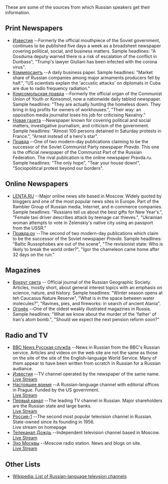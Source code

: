 These are some of the sources from which Russian speakers get their information.

## Print Newspapers

* [Известия](https://iz.ru/)
  --Formerly the official mouthpiece of the Soviet government, continues to be
  published five days a week as a broadsheet newspaper covering political,
  social, and business matters. Sample headlines: "A Gosduma deputy warned there
  is a risk of escalation of the conflict in Dunbass", "Trump's lawyer Giuliani
  has been infected with the corona virus".
* [Коммерсантъ](https://www.kommersant.ru/)
  --A daily business paper. Sample headlines: "Market share of Russian companies
  among major armaments producers fell by half.", "US scientists explain the
  'accustic attacks' on diplomats in Cuba are due to radio frequency radiation."
* [Комсомольская правда](https://www.kp.ru/)
  --Formerly the official organ of the Communist Union of Youth or Konsomol,
  now a nationwide daily tabloid newspaper. Sample headlines: "They are actually
  hunting the homeless down. They bring in big profits for owners of workhouses.",
  "Their way: an opposition media journalist loses his job for criticising
  Navalniy."
* [Новая газета](https://novayagazeta.ru/)
  --Newspaper known for covering political and social matters, investigative
  journalism, and criticism of the government. Sample headlines: "Almost 100
  persons detained in Saturday protests in France.", "Arrest instead of a
  hero's star".
* [Правда](https://gazeta-pravda.ru/)
  --One of two modern-day publications claiming to be the successor of the
  Soviet Communist Party newspaper <i>Pravda</i>. This one is the official
  newspaper of the Communist Part of the Russian Federation. The rival
  publication is the online newspaper Pravda.ru. Sample headlines: "The only
  hope", "Tear your house down!", "Sociopolitical protest beyond our borders".

## Online Newspapers

* [LENTA.RU](https://lenta.ru/)
  --Major online news site based in Moscow. Widely quoted by bloggers and one
  of the most popular news sites in Europe. Part of the Rambler Group of
  Russian media, Internet, and e-commerce companies. Sample headlines:
  "Russians tell us about the best gifts for New Year's.", "Female taxi driver
  describes attack by teenage car thieves.", "Ukrainian woman attempts to vote
  in Zelenskiy's native city using an passport from the USSR."
* [Правда.ру](https://www.pravda.ru/)
  --The second of two modern-day publications which claim to be the successor of
  the Soviet newspaper <i>Pravda</i>. Sample headlines: "Baltic Russophobes are
  out of the scene", "The revisionist state: Who is likely to break the world order?",
  "Igor the chameleon came home after 32 days on the run."

## Magazines

* [Вокруг света](http://www.vokrugsveta.ru/)
  -- Official journal of the Russian Geographic Society. Articles, mostly short,
  about general interest topics with an emphasis on science, nature, and history.
  Sample headlines: "Winter season opens at teh Caucasus Nature Reserve",
  "What is in the space between water molecules?", "Ravines, pies, and fireworks:
  in search of ancient Alania".
* [Огонёк](https://www.kommersant.ru/ogoniok)
  --One of the oldest weakly illustrated magazines in Russia.
  Sample headlines: "What we know about the murder of the 'father' of Iran's atom bomb.",
  "Should we expect the next pension reform soon?"

## Radio and TV

* [BBC News Русская служба](https://www.bbc.com/russian)
  --News in Russian from the BBC's Russian service. Articles and videos on
  the web site are not the same as those on the site of the site of the
  English-language World Service. Many of them appear to have been written
  from scratch in Russian for a Russian audiance.
* [Известия](https://iz.ru/)
  --TV channel operated by the newspaper of the same name.
  <br><a href="https://iz.ru/live">Live Stream</a>
* [Настоящее время](https://www.currenttime.tv/)
  --A Russian-language channel with editorial offices in Prague. Funded by the
  US government.
  <br><a href="https://www.youtube.com/watch?v=i_OzppNpK5U">Live Stream</a>
* [Первый канал](https://www.1tv.ru/)
  --The leading TV channel in Russian. Major shareholders are the Russian
  state and large banks.
  <br><a href="https://www.1tv.ru/live">Live Stream</a>
* [Россия-1](https://m.russia.tv/)
  --The second most popular television channel in Russian. State-owned since
  its founding in 1956.
  <br>Live stream on homepage
* [Телеканал Дождь](https://tvrain.ru)
  --Independent television channel based in Moscow.
  <br><a href="https://tvrain.ru/live/">Live Stream</a>
* [Эхо Москвы](https://echo.msk.ru/)
  --Moscow radio station. News and blogs on site.
  <br><a href="https://echo.msk.ru/sounds/stream.html">Live Stream</a>

## Other Lists

* [Wikipedia: List of Russian-language televsion channels](https://en.wikipedia.org/wiki/List_of_Russian-language_television_channels)


